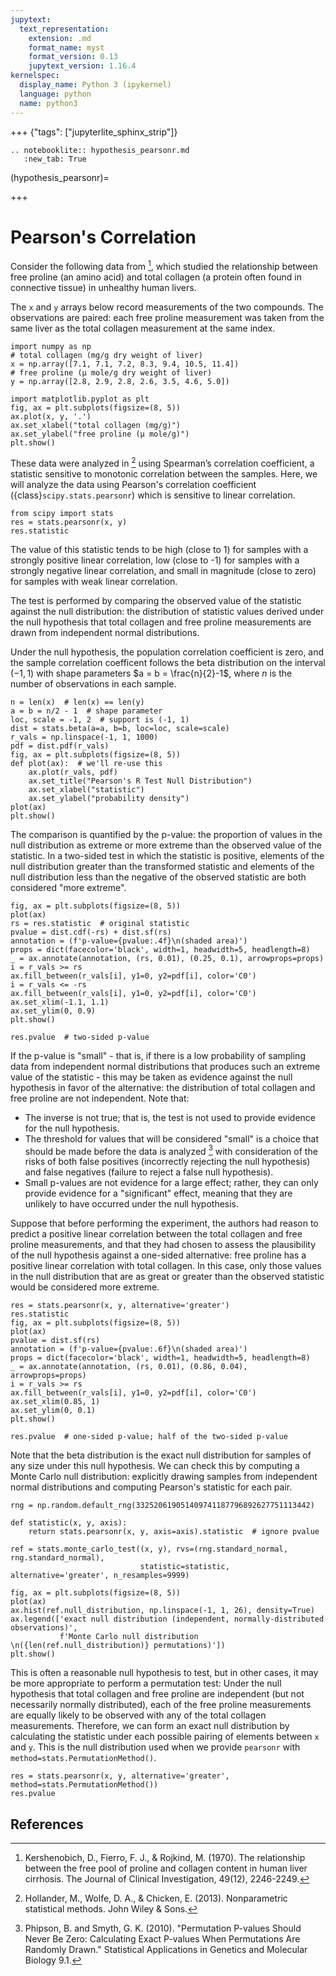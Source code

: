 ```yaml
---
jupytext:
  text_representation:
    extension: .md
    format_name: myst
    format_version: 0.13
    jupytext_version: 1.16.4
kernelspec:
  display_name: Python 3 (ipykernel)
  language: python
  name: python3
---
```


+++ {"tags": ["jupyterlite_sphinx_strip"]}

```{eval-rst}
.. notebooklite:: hypothesis_pearsonr.md
   :new_tab: True
```

(hypothesis_pearsonr)=

+++

# Pearson's Correlation

Consider the following data from [^1], which studied the relationship between free proline (an amino acid) and total collagen (a protein often found in connective tissue) in unhealthy human livers.

The `x` and `y` arrays below record measurements of the two compounds. The observations are paired: each free proline measurement was taken from the same liver as the total collagen measurement at the same index.

```{code-cell} ipython3
import numpy as np
# total collagen (mg/g dry weight of liver)
x = np.array([7.1, 7.1, 7.2, 8.3, 9.4, 10.5, 11.4])
# free proline (μ mole/g dry weight of liver)
y = np.array([2.8, 2.9, 2.8, 2.6, 3.5, 4.6, 5.0])
```

```{code-cell} ipython3
import matplotlib.pyplot as plt
fig, ax = plt.subplots(figsize=(8, 5))
ax.plot(x, y, '.')
ax.set_xlabel("total collagen (mg/g)")
ax.set_ylabel("free proline (μ mole/g)")
plt.show()
```

These data were analyzed in [^2] using Spearman’s correlation coefficient, a statistic sensitive to monotonic correlation between the samples. Here, we will analyze the data using Pearson's correlation coefficient ({class}`scipy.stats.pearsonr`) which is sensitive to linear correlation.

```{code-cell} ipython3
from scipy import stats
res = stats.pearsonr(x, y)
res.statistic
```

The value of this statistic tends to be high (close to 1) for samples with a strongly positive linear correlation, low (close to -1) for samples with a strongly negative linear correlation, and small in magnitude (close to zero) for samples with weak linear correlation.

The test is performed by comparing the observed value of the statistic against the null distribution: the distribution of statistic values derived under the null hypothesis that total collagen and free proline measurements are drawn from independent normal distributions.

Under the null hypothesis, the population correlation coefficient is zero, and the sample correlation coefficent follows the beta distribution on the interval $(-1, 1)$ with shape parameters $a = b = \frac{n}{2}-1$, where $n$ is the number of observations in each sample.

```{code-cell} ipython3
n = len(x)  # len(x) == len(y)
a = b = n/2 - 1  # shape parameter
loc, scale = -1, 2  # support is (-1, 1)
dist = stats.beta(a=a, b=b, loc=loc, scale=scale)
r_vals = np.linspace(-1, 1, 1000)
pdf = dist.pdf(r_vals)
fig, ax = plt.subplots(figsize=(8, 5))
def plot(ax):  # we'll re-use this
    ax.plot(r_vals, pdf)
    ax.set_title("Pearson's R Test Null Distribution")
    ax.set_xlabel("statistic")
    ax.set_ylabel("probability density")
plot(ax)
plt.show()
```

The comparison is quantified by the p-value: the proportion of values in the null distribution as extreme or more extreme than the observed value of the statistic. In a two-sided test in which the statistic is positive, elements of the null distribution greater than the transformed statistic and elements of the null distribution less than the negative of the observed statistic are both considered "more extreme".

```{code-cell} ipython3
fig, ax = plt.subplots(figsize=(8, 5))
plot(ax)
rs = res.statistic  # original statistic
pvalue = dist.cdf(-rs) + dist.sf(rs)
annotation = (f'p-value={pvalue:.4f}\n(shaded area)')
props = dict(facecolor='black', width=1, headwidth=5, headlength=8)
_ = ax.annotate(annotation, (rs, 0.01), (0.25, 0.1), arrowprops=props)
i = r_vals >= rs
ax.fill_between(r_vals[i], y1=0, y2=pdf[i], color='C0')
i = r_vals <= -rs
ax.fill_between(r_vals[i], y1=0, y2=pdf[i], color='C0')
ax.set_xlim(-1.1, 1.1)
ax.set_ylim(0, 0.9)
plt.show()
```

```{code-cell} ipython3
res.pvalue  # two-sided p-value
```

If the p-value is "small" - that is, if there is a low probability of sampling data from independent normal distributions that produces such an extreme value of the statistic - this may be taken as evidence against the null hypothesis in favor of the alternative: the distribution of total collagen and free proline are not independent. Note that:

- The inverse is not true; that is, the test is not used to provide evidence for the null hypothesis.
- The threshold for values that will be considered "small" is a choice that should be made before the data is analyzed [^3] with consideration of the risks of both false positives (incorrectly rejecting the null hypothesis) and false negatives (failure to reject a false null hypothesis).
- Small p-values are not evidence for a large effect; rather, they can only provide evidence for a "significant" effect, meaning that they are unlikely to have occurred under the null hypothesis.

Suppose that before performing the experiment, the authors had reason to predict a positive linear correlation between the total collagen and free proline measurements, and that they had chosen to assess the plausibility of the null hypothesis against a one-sided alternative: free proline has a positive linear correlation with total collagen. In this case, only those values in the null distribution that are as great or greater than the observed statistic would be considered more extreme.

```{code-cell} ipython3
res = stats.pearsonr(x, y, alternative='greater')
res.statistic
fig, ax = plt.subplots(figsize=(8, 5))
plot(ax)
pvalue = dist.sf(rs)
annotation = (f'p-value={pvalue:.6f}\n(shaded area)')
props = dict(facecolor='black', width=1, headwidth=5, headlength=8)
_ = ax.annotate(annotation, (rs, 0.01), (0.86, 0.04), arrowprops=props)
i = r_vals >= rs
ax.fill_between(r_vals[i], y1=0, y2=pdf[i], color='C0')
ax.set_xlim(0.85, 1)
ax.set_ylim(0, 0.1)
plt.show()
```

```{code-cell} ipython3
res.pvalue  # one-sided p-value; half of the two-sided p-value
```

Note that the beta distribution is the exact null distribution for samples of any size under this null hypothesis. We can check this by computing a Monte Carlo null distribution: explicitly drawing samples from independent normal distributions and computing Pearson's statistic for each pair.

```{code-cell} ipython3
rng = np.random.default_rng(332520619051409741187796892627751113442)

def statistic(x, y, axis):
    return stats.pearsonr(x, y, axis=axis).statistic  # ignore pvalue
    
ref = stats.monte_carlo_test((x, y), rvs=(rng.standard_normal, rng.standard_normal),
                             statistic=statistic, alternative='greater', n_resamples=9999)

fig, ax = plt.subplots(figsize=(8, 5))
plot(ax)
ax.hist(ref.null_distribution, np.linspace(-1, 1, 26), density=True)
ax.legend(['exact null distribution (independent, normally-distributed observations)',
           f'Monte Carlo null distribution \n({len(ref.null_distribution)} permutations)'])
plt.show()
```

This is often a reasonable null hypothesis to test, but in other cases, it may be more appropriate to perform a permutation test: Under the null hypothesis that total collagen and free proline are independent (but not necessarily normally distributed), each of the free proline measurements are equally likely to be observed with any of the total collagen measurements. Therefore, we can form an exact null distribution by calculating the statistic under each possible pairing of elements between `x` and `y`. This is the null distribution used when we provide `pearsonr` with `method=stats.PermutationMethod()`.

```{code-cell} ipython3
res = stats.pearsonr(x, y, alternative='greater', method=stats.PermutationMethod())
res.pvalue
```

## References

[^1]: Kershenobich, D., Fierro, F. J., & Rojkind, M. (1970). The relationship
between the free pool of proline and collagen content in human liver cirrhosis.
The Journal of Clinical Investigation, 49(12), 2246-2249.

[^2]: Hollander, M., Wolfe, D. A., & Chicken, E. (2013). Nonparametric
statistical methods. John Wiley & Sons.

[^3]: Phipson, B. and Smyth, G. K. (2010). "Permutation P-values Should Never Be
Zero: Calculating Exact P-values When Permutations Are Randomly Drawn."
Statistical Applications in Genetics and Molecular Biology 9.1.
